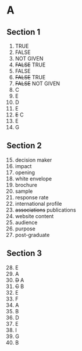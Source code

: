 # A

## Section 1

1. TRUE
2. FALSE
3. NOT GIVEN
4. ~~FALSE~~ TRUE
5. FALSE
6. ~~FALSE~~ TRUE
7. ~~FALSE~~ NOT GIVEN
8. C
9. E
10. D
11. E
12. ~~E~~ C
13. E
14. G

## Section 2

15. decision maker
16. impact
17. opening
18. white envelope
19. brochure
20. sample
21. response rate
22. international profile
23. ~~associations~~ publications
24. website content
25. audience
26. purpose
27. post-graduate

## Section 3

28. E
29. A
30. ~~D~~ A
31. ~~C~~ B
32. E
33. F
34. A
35. B
36. D
37. E
38. I
39. G
40. B
